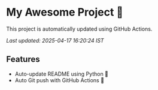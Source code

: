 # My Awesome Project 🚀

This project is automatically updated using GitHub Actions.

_Last updated: 2025-04-17 16:20:24 IST_

## Features
- Auto-update README using Python 🐍
- Auto Git push with GitHub Actions 🤖
